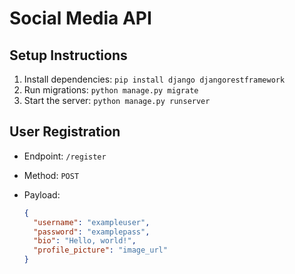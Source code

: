 # Social Media API

## Setup Instructions

1. Install dependencies: `pip install django djangorestframework`
2. Run migrations: `python manage.py migrate`
3. Start the server: `python manage.py runserver`

## User Registration

- Endpoint: `/register`
- Method: `POST`
- Payload:

  ```json
  {
    "username": "exampleuser",
    "password": "examplepass",
    "bio": "Hello, world!",
    "profile_picture": "image_url"
  }
